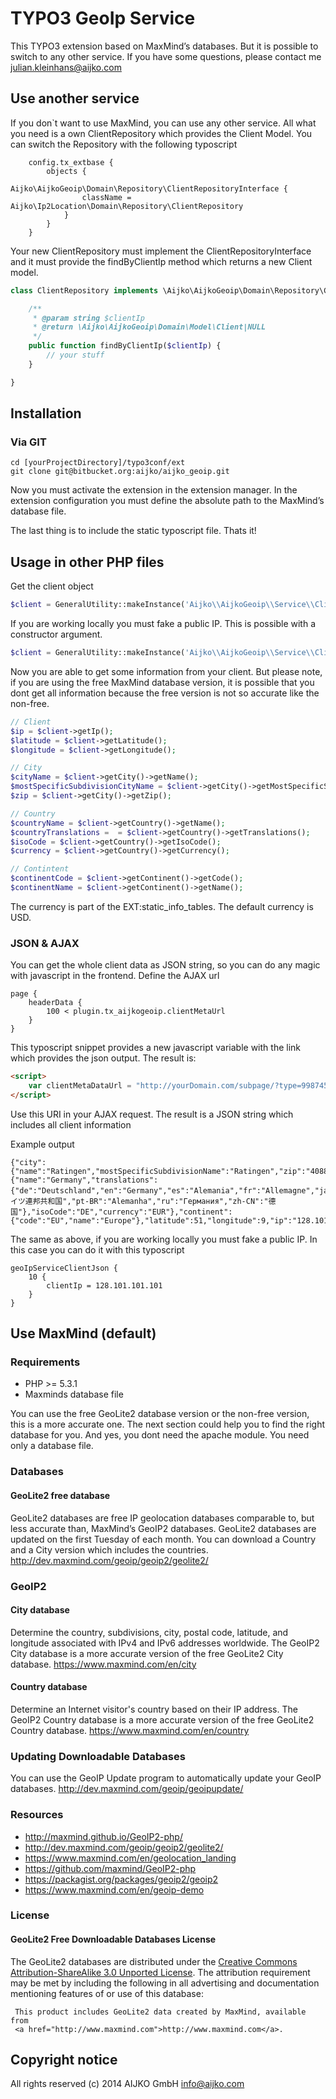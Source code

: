 # TYPO3 GeoIp Service
This TYPO3 extension based on MaxMind’s databases. But it is possible to switch to any other service.
If you have some questions, please contact me <julian.kleinhans@aijko.com>

## Use another service 
If you don`t want to use MaxMind, you can use any other service. All what you need is a own ClientRepository which provides the Client Model. You can switch the Repository with the following typoscript

```typoscript
	config.tx_extbase {
		objects {
			Aijko\AijkoGeoip\Domain\Repository\ClientRepositoryInterface {
				className = Aijko\Ip2Location\Domain\Repository\ClientRepository
			}
		}
	}
```

Your new ClientRepository must implement the ClientRepositoryInterface and it must provide the findByClientIp method which returns a new Client model.

```php
class ClientRepository implements \Aijko\AijkoGeoip\Domain\Repository\ClientRepositoryInterface {

    /**
	 * @param string $clientIp
	 * @return \Aijko\AijkoGeoip\Domain\Model\Client|NULL
	 */
	public function findByClientIp($clientIp) {
	    // your stuff
	}

}
```

## Installation
### Via GIT
```ssh
cd [yourProjectDirectory]/typo3conf/ext
git clone git@bitbucket.org:aijko/aijko_geoip.git
```

Now you must activate the extension in the extension manager. In the extension configuration you must define the absolute path to the MaxMind’s database file.

The last thing is to include the static typoscript file. Thats it!

## Usage in other PHP files
Get the client object

```php
$client = GeneralUtility::makeInstance('Aijko\\AijkoGeoip\\Service\\Client');
```

If you are working locally you must fake a public IP. This is possible with a constructor argument.

```php
$client = GeneralUtility::makeInstance('Aijko\\AijkoGeoip\\Service\\Client', '128.101.101.101');
```

Now you are able to get some information from your client. But please note, if you are using the free MaxMind database version, it is possible that you dont get all information because the free version is not so accurate like the non-free.

```php
// Client
$ip = $client->getIp();
$latitude = $client->getLatitude();
$longitude = $client->getLongitude();

// City 
$cityName = $client->getCity()->getName();
$mostSpecificSubdivisionCityName = $client->getCity()->getMostSpecificSubdivisionName();
$zip = $client->getCity()->getZip();

// Country 
$countryName = $client->getCountry()->getName();
$countryTranslations =  = $client->getCountry()->getTranslations();
$isoCode = $client->getCountry()->getIsoCode();
$currency = $client->getCountry()->getCurrency();

// Contintent
$continentCode = $client->getContinent()->getCode();
$continentName = $client->getContinent()->getName();
```

The currency is part of the EXT:static_info_tables. The default currency is USD.

### JSON & AJAX
You can get the whole client data as JSON string, so you can do any magic with javascript in the frontend. Define the AJAX url

```typoscript
page {
	headerData {
		100 < plugin.tx_aijkogeoip.clientMetaUrl
	}
}
```

This typoscript snippet provides a new javascript variable with the link which provides the json output. 
The result is:

```html
<script>
    var clientMetaDataUrl = "http://yourDomain.com/subpage/?type=99874563214"
</script>
```

Use this URI in your AJAX request. The result is a JSON string which includes all client information

Example output
```
{"city":{"name":"Ratingen","mostSpecificSubdivisionName":"Ratingen","zip":"40887"},"country":{"name":"Germany","translations":{"de":"Deutschland","en":"Germany","es":"Alemania","fr":"Allemagne","ja":"ドイツ連邦共和国","pt-BR":"Alemanha","ru":"Германия","zh-CN":"德国"},"isoCode":"DE","currency":"EUR"},"continent":{"code":"EU","name":"Europe"},"latitude":51,"longitude":9,"ip":"128.101.101.101"}
```

The same as above, if you are working locally you must fake a public IP. In this case you can do it with this typoscript

```typoscript
geoIpServiceClientJson {
	10 {
		clientIp = 128.101.101.101
	}
}
```

## Use MaxMind (default)

### Requirements
* PHP >= 5.3.1
* Maxminds database file

You can use the free GeoLite2 database version or the non-free version, this is a more accurate one. The next section could help you to find the right database for you. And yes, you dont need the apache module. You need only a database file. 

### Databases
#### GeoLite2 free database
GeoLite2 databases are free IP geolocation databases comparable to, but less accurate than, MaxMind’s GeoIP2 databases. GeoLite2 databases are updated on the first Tuesday of each month. You can download a Country and a City version which includes the countries. http://dev.maxmind.com/geoip/geoip2/geolite2/


### GeoIP2
#### City database
Determine the country, subdivisions, city, postal code, latitude, and longitude associated with IPv4 and IPv6 addresses worldwide. The GeoIP2 City database is a more accurate version of the free GeoLite2 City database.
https://www.maxmind.com/en/city

#### Country database
Determine an Internet visitor's country based on their IP address. The GeoIP2 Country database is a more accurate version of the free GeoLite2 Country database.
https://www.maxmind.com/en/country

### Updating Downloadable Databases
You can use the GeoIP Update program to automatically update your GeoIP databases.
http://dev.maxmind.com/geoip/geoipupdate/

### Resources
* http://maxmind.github.io/GeoIP2-php/
* http://dev.maxmind.com/geoip/geoip2/geolite2/
* https://www.maxmind.com/en/geolocation_landing
* https://github.com/maxmind/GeoIP2-php
* https://packagist.org/packages/geoip2/geoip2
* https://www.maxmind.com/en/geoip-demo

### License
#### GeoLite2 Free Downloadable Databases License
The GeoLite2 databases are distributed under the [Creative Commons Attribution-ShareAlike 3.0 Unported License](http://creativecommons.org/licenses/by-sa/3.0/). The attribution requirement may be met by including the following in all advertising and documentation mentioning features of or use of this database:

```
 This product includes GeoLite2 data created by MaxMind, available from
 <a href="http://www.maxmind.com">http://www.maxmind.com</a>.
```
 
## Copyright notice
All rights reserved (c) 2014 AIJKO GmbH <info@aijko.com>